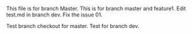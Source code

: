 This file is for branch Master.
This is for branch master and feature1.
Edit test.md in branch dev.
Fix the issue 01.

Test branch checkout for master.
Test for branch dev.
